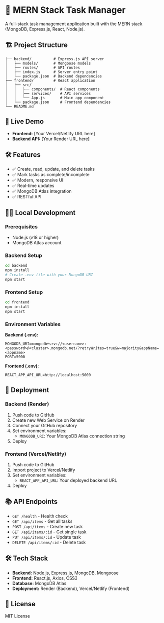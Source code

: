 # 🚀 MERN Stack Task Manager

A full-stack task management application built with the MERN stack (MongoDB, Express.js, React, Node.js).

## 🏗️ Project Structure

```
├── backend/          # Express.js API server
│   ├── models/       # Mongoose models
│   ├── routes/       # API routes
│   ├── index.js      # Server entry point
│   └── package.json  # Backend dependencies
├── frontend/         # React application
│   ├── src/
│   │   ├── components/  # React components
│   │   ├── services/    # API services
│   │   └── App.js       # Main app component
│   └── package.json     # Frontend dependencies
└── README.md
```

## 🚀 Live Demo

- **Frontend:** [Your Vercel/Netlify URL here]
- **Backend API:** [Your Render URL here]

## 🛠️ Features

- ✅ Create, read, update, and delete tasks
- ✅ Mark tasks as complete/incomplete
- ✅ Modern, responsive UI
- ✅ Real-time updates
- ✅ MongoDB Atlas integration
- ✅ RESTful API

## 🏃‍♂️ Local Development

### Prerequisites
- Node.js (v18 or higher)
- MongoDB Atlas account

### Backend Setup
```bash
cd backend
npm install
# Create .env file with your MongoDB URI
npm start
```

### Frontend Setup
```bash
cd frontend
npm install
npm start
```

### Environment Variables

**Backend (.env):**
```
MONGODB_URI=mongodb+srv://<username>:<password>@<cluster>.mongodb.net/?retryWrites=true&w=majority&appName=<appname>
PORT=5000
```

**Frontend (.env):**
```
REACT_APP_API_URL=http://localhost:5000
```

## 🚀 Deployment

### Backend (Render)
1. Push code to GitHub
2. Create new Web Service on Render
3. Connect your GitHub repository
4. Set environment variables:
   - `MONGODB_URI`: Your MongoDB Atlas connection string
5. Deploy

### Frontend (Vercel/Netlify)
1. Push code to GitHub
2. Import project to Vercel/Netlify
3. Set environment variables:
   - `REACT_APP_API_URL`: Your deployed backend URL
4. Deploy

## 📚 API Endpoints

- `GET /health` - Health check
- `GET /api/items` - Get all tasks
- `POST /api/items` - Create new task
- `GET /api/items/:id` - Get single task
- `PUT /api/items/:id` - Update task
- `DELETE /api/items/:id` - Delete task

## 🛠️ Tech Stack

- **Backend:** Node.js, Express.js, MongoDB, Mongoose
- **Frontend:** React.js, Axios, CSS3
- **Database:** MongoDB Atlas
- **Deployment:** Render (Backend), Vercel/Netlify (Frontend)

## 📝 License

MIT License 